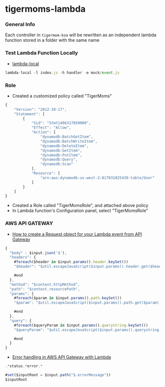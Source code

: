 # tigermoms-lambda

### General Info
Each controller in `tigermom-koa` will be rewritten as an independent lambda function stored in a folder with the same name

### Test Lambda Function Locally
* [lambda-local](https://github.com/ashiina/lambda-local)
```javascript
lambda-local -l index.js -h handler -e mock/event.js
```

### Role
* Created a customized policy called "TigerMoms"
```javascript
{
    "Version": "2012-10-17",
    "Statement": [
        {
            "Sid": "Stmt1466317859000",
            "Effect": "Allow",
            "Action": [
                "dynamodb:BatchGetItem",
                "dynamodb:BatchWriteItem",
                "dynamodb:DeleteItem",
                "dynamodb:GetItem",
                "dynamodb:PutItem",
                "dynamodb:Query",
                "dynamodb:Scan"
            ],
            "Resource": [
                "arn:aws:dynamodb:us-west-2:817031825439:table/User"
            ]
        }
    ]
}
```
* Created a Role called "TigerMomsRole", and attached above policy
* In Lambda function's Configuration panel, select "TigerMomsRole"

### AWS API GATEWAY
* [How to create a Request object for your Lambda event from API Gateway](http://kennbrodhagen.net/2015/12/06/how-to-create-a-request-object-for-your-lambda-event-from-api-gateway/)
```javascript
{
  "body" : $input.json('$'),
  "headers": {
    #foreach($header in $input.params().header.keySet())
    "$header": "$util.escapeJavaScript($input.params().header.get($header))" #if($foreach.hasNext),#end

    #end
  },
  "method": "$context.httpMethod",
  "path": "$context.resourcePath",
  "params": {
    #foreach($param in $input.params().path.keySet())
    "$param": "$util.escapeJavaScript($input.params().path.get($param))" #if($foreach.hasNext),#end

    #end
  },
  "query": {
    #foreach($queryParam in $input.params().querystring.keySet())
    "$queryParam": "$util.escapeJavaScript($input.params().querystring.get($queryParam))" #if($foreach.hasNext),#end

    #end
  }  
}
```
* [Error handling in AWS API Gateway with Lambda](https://medium.com/@pahud/error-handling-in-aws-api-gateway-with-lambda-28fb86b3ea1e#.ti6kotqcr)
```javascript
.*status.*error.*
```
```javascript
#set($inputRoot = $input.path("$.errorMessage"))
$inputRoot
```
